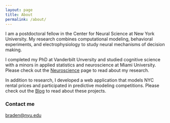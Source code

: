 ```yaml
---
layout: page
title: About
permalink: /about/
---
```

I am a postdoctoral fellow in the Center for Neural Science at New York University.  My research combines computational modeling, behavioral experiments, and electrophysiology to study neural mechanisms of decision making.  

I completed my PhD at Vanderbilt Unversity and studied cognitive science with a minors in applied statistics and neuroscience at Miami University. Please check out the [Neuroscience](https://purcelba.github.io/Neuroscience/) page to read about my research.

In addition to research, I developed a web application that models NYC rental prices and participated in predictive modeling competitions.  Please check out the [Blog](https://purcelba.github.io/) to read about these projects.

### Contact me

[braden@nyu.edu](mailto:braden@nyu.edu)
